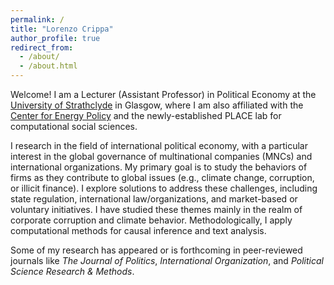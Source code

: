 ```yaml
---
permalink: /
title: "Lorenzo Crippa"
author_profile: true
redirect_from: 
  - /about/
  - /about.html
---
```


Welcome! I am a Lecturer (Assistant Professor) in Political Economy at the [University of Strathclyde](https://www.strath.ac.uk/staff/crippalorenzomr/) in Glasgow, where I am also affiliated with the [Center for Energy Policy](https://www.strath.ac.uk/humanities/centreforenergypolicy/) and the newly-established PLACE lab for computational social sciences.

I research in the field of international political economy, with a particular interest in the global governance of multinational companies (MNCs) and international organizations. My primary goal is to study the behaviors of firms as they contribute to global issues (e.g., climate change, corruption, or illicit finance). I explore solutions to address these challenges, including state regulation, international law/organizations, and market-based or voluntary initiatives. I have studied these themes mainly in the realm of corporate corruption and climate behavior. Methodologically, I apply computational methods for causal inference and text analysis.

Some of my research has appeared or is forthcoming in peer-reviewed journals like _The Journal of Politics_, _International Organization_, and _Political Science Research & Methods_.